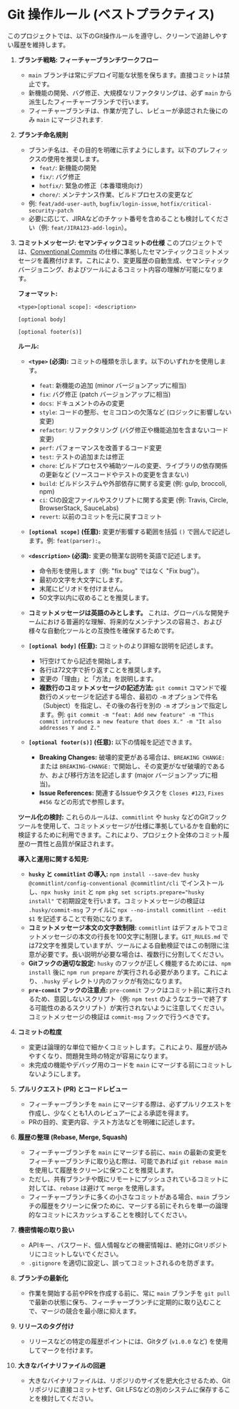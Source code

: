 # Git 操作ルール (ベストプラクティス)

このプロジェクトでは、以下のGit操作ルールを遵守し、クリーンで追跡しやすい履歴を維持します。

1. **ブランチ戦略: フィーチャーブランチワークフロー**
   - `main` ブランチは常にデプロイ可能な状態を保ちます。直接コミットは禁止です。
   - 新機能の開発、バグ修正、大規模なリファクタリングは、必ず `main`
     から派生したフィーチャーブランチで行います。
   - フィーチャーブランチは、作業が完了し、レビューが承認された後にのみ `main`
     にマージされます.

1. **ブランチ命名規則**
   - ブランチ名は、その目的を明確に示すようにします。以下のプレフィックスの使用を推奨します。
     - `feat/`: 新機能の開発
     - `fix/`: バグ修正
     - `hotfix/`: 緊急の修正（本番環境向け）
     - `chore/`: メンテナンス作業、ビルドプロセスの変更など
   - 例: `feat/add-user-auth`, `bugfix/login-issue`,
     `hotfix/critical-security-patch`
   - 必要に応じて、JIRAなどのチケット番号を含めることも検討してください（例:
     `feat/JIRA123-add-login`）。

1. **コミットメッセージ: セマンティックコミットの仕様**
   このプロジェクトでは、[Conventional Commits](https://www.conventionalcommits.org/en/v1.0.0/)
   の仕様に準拠したセマンティックコミットメッセージを義務付けます。これにより、変更履歴の自動生成、セマンティックバージョニング、およびツールによるコミット内容の理解が可能になります。

   **フォーマット:**

   ```
   <type>[optional scope]: <description>

   [optional body]

   [optional footer(s)]
   ```

   **ルール:**
   - **`<type>` (必須):** コミットの種類を示します。以下のいずれかを使用します。
     - `feat`: 新機能の追加 (minor バージョンアップに相当)
     - `fix`: バグ修正 (patch バージョンアップに相当)
     - `docs`: ドキュメントのみの変更
     - `style`: コードの整形、セミコロンの欠落など (ロジックに影響しない変更)
     - `refactor`: リファクタリング (バグ修正や機能追加を含まないコード変更)
     - `perf`: パフォーマンスを改善するコード変更
     - `test`: テストの追加または修正
     - `chore`: ビルドプロセスや補助ツールの変更、ライブラリの依存関係の更新など (ソースコードやテストの変更を含まない)
     - `build`: ビルドシステムや外部依存に関する変更 (例: gulp, broccoli, npm)
     - `ci`: CIの設定ファイルやスクリプトに関する変更 (例: Travis, Circle,
       BrowserStack, SauceLabs)
     - `revert`: 以前のコミットを元に戻すコミット

   - **`[optional scope]` (任意):** 変更が影響する範囲を括弧 `()`
     で囲んで記述します。例: `feat(parser):`。

   - **`<description>` (必須):** 変更の簡潔な説明を英語で記述します。
     - 命令形を使用します（例: "fix bug" ではなく "Fix bug"）。
     - 最初の文字を大文字にします。
     - 末尾にピリオドを付けません。
     - 50文字以内に収めることを推奨します。

   - **コミットメッセージは英語のみとします。**
     これは、グローバルな開発チームにおける普遍的な理解、将来的なメンテナンスの容易さ、および様々な自動化ツールとの互換性を確保するためです。

   - **`[optional body]` (任意):** コミットのより詳細な説明を記述します。
     - 1行空けてから記述を開始します。
     - 各行は72文字で折り返すことを推奨します。
     - 変更の「理由」と「方法」を説明します。
     - **複数行のコミットメッセージの記述方法:** `git commit`
       コマンドで複数行のメッセージを記述する場合、最初の `-m`
       オプションで件名（Subject）を指定し、その後の各行を別の `-m`
       オプションで指定します。例:
       `git commit -m "feat: Add new feature" -m "This commit introduces a new feature that does X." -m "It also addresses Y and Z."`

   - **`[optional footer(s)]` (任意):** 以下の情報を記述できます。
     - **Breaking Changes:** 破壊的変更がある場合は、`BREAKING CHANGE:` または
       `BREAKING-CHANGE:`
       で開始し、その変更がなぜ破壊的であるか、および移行方法を記述します (major バージョンアップに相当)。
     - **Issue References:** 関連するIssueやタスクを `Closes #123`, `Fixes #456`
       などの形式で参照します。

   **ツール化の検討:** これらのルールは、`commitlint` や `husky`
   などのGitフックツールを使用して、コミットメッセージが仕様に準拠しているかを自動的に検証するために利用できます。これにより、プロジェクト全体のコミット履歴の一貫性と品質が保証されます。

   **導入と運用に関する知見:**
   - **`husky` と `commitlint` の導入:**
     `npm install --save-dev husky @commitlint/config-conventional @commitlint/cli`
     でインストールし、`npx husky init` と
     `npm pkg set scripts.prepare="husky install"`
     で初期設定を行います。コミットメッセージの検証は `.husky/commit-msg`
     ファイルに `npx --no-install commitlint --edit $1`
     を記述することで有効になります。
   - **コミットメッセージ本文の文字数制限:** `commitlint`
     はデフォルトでコミットメッセージの本文の行長を100文字に制限します。`GIT_RULES.md`
     では72文字を推奨していますが、ツールによる自動検証ではこの制限に注意が必要です。長い説明が必要な場合は、複数行に分割してください。
   - **Gitフックの適切な設定:** `husky`
     のフックが正しく機能するためには、`npm install` 後に `npm run prepare`
     が実行される必要があります。これにより、`.husky`
     ディレクトリ内のフックが有効になります。
   - **`pre-commit` フックの注意点:** `pre-commit`
     フックはコミット前に実行されるため、意図しないスクリプト（例: `npm test`
     のようなエラーで終了する可能性のあるスクリプト）が実行されないように注意してください。コミットメッセージの検証は
     `commit-msg` フックで行うべきです。

1. **コミットの粒度**
   - 変更は論理的な単位で細かくコミットします。これにより、履歴が読みやすくなり、問題発生時の特定が容易になります。
   - 未完成の機能やデバッグ用のコードを `main`
     にマージする前にコミットしないようにします。

1. **プルリクエスト (PR) とコードレビュー**
   - フィーチャーブランチを `main`
     にマージする際は、必ずプルリクエストを作成し、少なくとも1人のレビュアーによる承認を得ます。
   - PRの目的、変更内容、テスト方法などを明確に記述します。

1. **履歴の整理 (Rebase, Merge, Squash)**
   - フィーチャーブランチを `main` にマージする前に、`main`
     の最新の変更をフィーチャーブランチに取り込む際は、可能であれば
     `git rebase main` を使用して履歴をクリーンに保つことを推奨します。
   - ただし、共有ブランチや既にリモートにプッシュされているコミットに対しては、`rebase`
     は避けて `merge` を使用します。
   - フィーチャーブランチに多くの小さなコミットがある場合、`main`
     ブランチの履歴をクリーンに保つために、マージする前にそれらを単一の論理的なコミットにスカッシュすることを検討してください。

1. **機密情報の取り扱い**
   - APIキー、パスワード、個人情報などの機密情報は、絶対にGitリポジトリにコミットしないでください。
   - `.gitignore` を適切に設定し、誤ってコミットされるのを防ぎます。

1. **ブランチの最新化**
   - 作業を開始する前やPRを作成する前に、常に `main` ブランチを `git pull`
     で最新の状態に保ち、フィーチャーブランチに定期的に取り込むことで、マージの競合を最小限に抑えます。

1. **リリースのタグ付け**
   - リリースなどの特定の履歴ポイントには、Gitタグ (`v1.0.0`
     など) を使用してマークを付けます。

1. **大きなバイナリファイルの回避**
   - 大きなバイナリファイルは、リポジリのサイズを肥大化させるため、Gitリポジリに直接コミットせず、Git
     LFSなどの別のシステムに保存することを検討してください。
